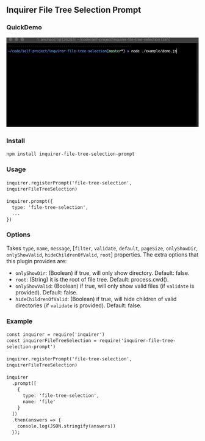 ## Inquirer File Tree Selection Prompt

### QuickDemo
![QuickDemo](./example/screenshot.gif)

### Install
```
npm install inquirer-file-tree-selection-prompt
```

### Usage
```
inquirer.registerPrompt('file-tree-selection', inquirerFileTreeSelection)

inquirer.prompt({
  type: 'file-tree-selection',
  ...
})
```

### Options
Takes `type`, `name`, `message`, [`filter`, `validate`, `default`, `pageSize`, `onlyShowDir`, `onlyShowValid`, `hideChildrenOfValid`, `root`] properties.
The extra options that this plugin provides are:
- `onlyShowDir`:  (Boolean) if true, will only show directory. Default: false.
- `root`: (String) it is the root of file tree. Default: process.cwd().
- `onlyShowValid`: (Boolean) if true, will only show valid files (if `validate` is provided). Default: false.
- `hideChildrenOfValid`: (Boolean) if true, will hide children of valid directories (if `validate` is provided). Default: false.

### Example
```
const inquirer = require('inquirer')
const inquirerFileTreeSelection = require('inquirer-file-tree-selection-prompt')

inquirer.registerPrompt('file-tree-selection', inquirerFileTreeSelection)

inquirer
  .prompt([
    {
      type: 'file-tree-selection',
      name: 'file'
    }
  ])
  .then(answers => {
    console.log(JSON.stringify(answers))
  });
```